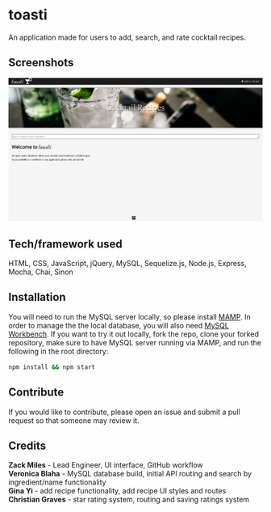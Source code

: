 # toasti
An application made for users to add, search, and rate cocktail recipes.

## Screenshots
![](public/assets/screenshot1.png)

 ## Tech/framework used
HTML, CSS, JavaScript, jQuery, MySQL, Sequelize.js, Node.js, Express, Mocha, Chai, Sinon

 ## Installation
You will need to run the MySQL server locally, so please install [MAMP](https://www.mamp.info/en/downloads/).
In order to manage the the local database, you will also need [MySQL Workbench](https://dev.mysql.com/downloads/workbench/).
If you want to try it out locally, fork the repo, clone your forked repository, make sure to have MySQL server running via MAMP, and run the following in the root directory:
```sh
npm install && npm start
```

 ## Contribute
If you would like to contribute, please open an issue and submit a pull request so that someone may review it. 

 ## Credits
**Zack Miles** - Lead Engineer, UI interface, GitHub workflow<br>
**Veronica Blaha** - MySQL database build, initial API routing and search by ingredient/name functionality<br>
**Gina Yi** - add recipe functionality, add recipe UI styles and routes<br>
**Christian Graves** - star rating system, routing and saving ratings system
